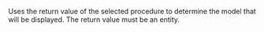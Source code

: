 Uses the return value of the selected procedure to determine the model that will be displayed.
The return value must be an entity.